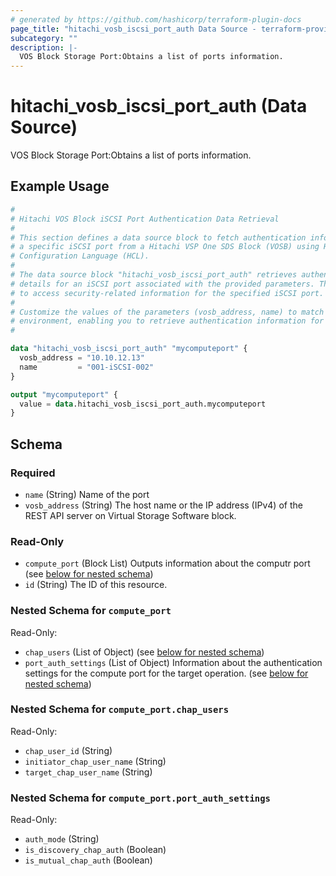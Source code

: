 ```yaml
---
# generated by https://github.com/hashicorp/terraform-plugin-docs
page_title: "hitachi_vosb_iscsi_port_auth Data Source - terraform-provider-hitachi"
subcategory: ""
description: |-
  VOS Block Storage Port:Obtains a list of ports information.
---
```


# hitachi_vosb_iscsi_port_auth (Data Source)

VOS Block Storage Port:Obtains a list of ports information.

## Example Usage

```terraform
#
# Hitachi VOS Block iSCSI Port Authentication Data Retrieval
#
# This section defines a data source block to fetch authentication information for
# a specific iSCSI port from a Hitachi VSP One SDS Block (VOSB) using HashiCorp
# Configuration Language (HCL).
#
# The data source block "hitachi_vosb_iscsi_port_auth" retrieves authentication
# details for an iSCSI port associated with the provided parameters. This allows you
# to access security-related information for the specified iSCSI port.
#
# Customize the values of the parameters (vosb_address, name) to match your
# environment, enabling you to retrieve authentication information for the desired iSCSI port.
#

data "hitachi_vosb_iscsi_port_auth" "mycomputeport" {
  vosb_address = "10.10.12.13"
  name         = "001-iSCSI-002"
}

output "mycomputeport" {
  value = data.hitachi_vosb_iscsi_port_auth.mycomputeport
}
```

<!-- schema generated by tfplugindocs -->
## Schema

### Required

- `name` (String) Name of the port
- `vosb_address` (String) The host name or the IP address (IPv4) of the REST API server on Virtual Storage Software block.

### Read-Only

- `compute_port` (Block List) Outputs information about the computr port (see [below for nested schema](#nestedblock--compute_port))
- `id` (String) The ID of this resource.

<a id="nestedblock--compute_port"></a>
### Nested Schema for `compute_port`

Read-Only:

- `chap_users` (List of Object) (see [below for nested schema](#nestedatt--compute_port--chap_users))
- `port_auth_settings` (List of Object) Information about the authentication settings for the compute port for the target operation. (see [below for nested schema](#nestedatt--compute_port--port_auth_settings))

<a id="nestedatt--compute_port--chap_users"></a>
### Nested Schema for `compute_port.chap_users`

Read-Only:

- `chap_user_id` (String)
- `initiator_chap_user_name` (String)
- `target_chap_user_name` (String)


<a id="nestedatt--compute_port--port_auth_settings"></a>
### Nested Schema for `compute_port.port_auth_settings`

Read-Only:

- `auth_mode` (String)
- `is_discovery_chap_auth` (Boolean)
- `is_mutual_chap_auth` (Boolean)
